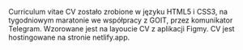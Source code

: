 Curriculum vitae 
CV zostało zrobione w języku HTML5 i CSS3, na tygodniowym maratonie we współpracy z GOIT, przez komunikator Telegram. 
Wzorowane jest na layoucie CV z aplikacji Figmy. CV jest hostingowane na stronie netlify.app.
